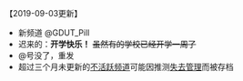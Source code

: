 【2019-09-03更新】
- 新频道 @GDUT_Pill
- 迟来的：**开学快乐！** ~~虽然有的学校已经开学一周了~~
- @号没了，重发
- 超过三个月未更新的[不活跃](t.me/stptpill)[频道](t.me/ohUPCZZ)可能因推测[失去管理](t.me/scuttg)而被存档
